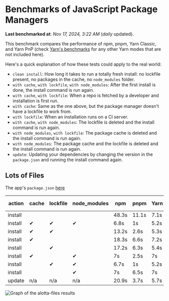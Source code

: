 # Benchmarks of JavaScript Package Managers

**Last benchmarked at**: _Nov 17, 2024, 3:22 AM_ (_daily_ updated).

This benchmark compares the performance of npm, pnpm, Yarn Classic, and Yarn PnP (check [Yarn's benchmarks](https://yarnpkg.com/benchmarks) for any other Yarn modes that are not included here).

Here's a quick explanation of how these tests could apply to the real world:

- `clean install`: How long it takes to run a totally fresh install: no lockfile present, no packages in the cache, no `node_modules` folder.
- `with cache`, `with lockfile`, `with node_modules`: After the first install is done, the install command is run again.
- `with cache`, `with lockfile`: When a repo is fetched by a developer and installation is first run.
- `with cache`: Same as the one above, but the package manager doesn't have a lockfile to work from.
- `with lockfile`: When an installation runs on a CI server.
- `with cache`, `with node_modules`: The lockfile is deleted and the install command is run again.
- `with node_modules`, `with lockfile`: The package cache is deleted and the install command is run again.
- `with node_modules`: The package cache and the lockfile is deleted and the install command is run again.
- `update`: Updating your dependencies by changing the version in the `package.json` and running the install command again.

## Lots of Files

The app's `package.json` [here](https://github.com/pnpm/pnpm.io/blob/main/benchmarks/fixtures/alotta-files/package.json)

| action  | cache | lockfile | node_modules| npm | pnpm | Yarn | Yarn PnP |
| ---     | ---   | ---      | ---         | --- | ---  | ---  | ---      |
| install |       |          |             | 48.3s | 11.1s | 7.1s | 3.4s |
| install | ✔     | ✔        | ✔           | 6.8s | 1s | 5.2s | n/a |
| install | ✔     | ✔        |             | 13.2s | 2.6s | 5.3s | 1.3s |
| install | ✔     |          |             | 18.3s | 6.6s | 7.2s | 2.9s |
| install |       | ✔        |             | 17.2s | 6.3s | 5.4s | 1.3s |
| install | ✔     |          | ✔           | 7s | 2.5s | 7s | n/a |
| install |       | ✔        | ✔           | 6.7s | 1s | 5.2s | n/a |
| install |       |          | ✔           | 7s | 6.5s | 7s | n/a |
| update  | n/a | n/a | n/a | 20.9s | 3.7s | 5.7s | 3s |

<img alt="Graph of the alotta-files results" src="/img/benchmarks/alotta-files.svg" />